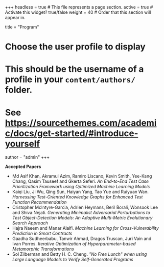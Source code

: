 +++
headless = true  # This file represents a page section.
active = true  # Activate this widget? true/false
weight = 40  # Order that this section will appear in.

title = "Program"

# Choose the user profile to display
# This should be the username of a profile in your `content/authors/` folder.
# See https://sourcethemes.com/academic/docs/get-started/#introduce-yourself
author = "admin"
+++

**Accepted Papers**

- Md Asif Khan, Akramul Azim, Ramiro Liscano, Kevin Smith, Yee-Kang Chang, Qasim Tauseef and Gkerta Seferi. *An End-to-End Test Case Prioritization Framework using Optimized Machine Learning Models*
- Kaiqi Liu, Ji Wu, Qing Sun, Haiyan Yang, Tao Yue and Ruiyuan Wan. *Harnessing Test-Oriented Knowledge Graphs for Enhanced Test Function Recommendation*
- Cristopher McIntyre-Garcia, Adrien Heymans, Beril Borali, Wonsook Lee and Shiva Nejati. *Generating Minimalist Adversarial Perturbations to Test Object-Detection Models: An Adaptive Multi-Metric Evolutionary Search Approach*
- Hajra Naeem and Manar Alalfi. *Machine Learning for Cross-Vulnerability Prediction in Smart Contracts*
- Gaadha Sudheerbabu, Tanwir Ahmad, Dragos Truscan, Juri Vain and Ivan Porres. *Iterative Optimization of Hyperparameter-based Metamorphic Transformations*
- Sol Zilberman and Betty H. C. Cheng. *"No Free Lunch" when using Large Language Models to Verify Self-Generated Programs*
